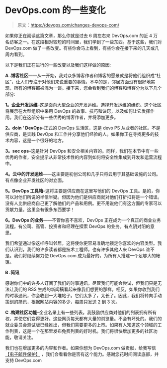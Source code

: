 # DevOps.com 的一些变化

> 原文：<https://devops.com/changes-devops-com/>

如果你正在阅读这篇文章，那么你就是过去 6 周左右来 DevOps.com 的近 4 万名访客之一。在这段相对较短的时间里，我们学到了一些东西。基于这些，我们对 DevOps.com 做了一些改变。有些你会马上看到，有些你会在接下来的几天或几周内看到。

以下是我们正在进行的一些改变以及我们这样做的原因:

**A .博客社区**——从一开始，我对众多博客作者和博客的愿景就是将他们组织成“社区”，让人们专注于对他们来说重要的事情。不幸的是，邻居方面没有很好地实现，所有的博客都被混为一谈。接下来，您会看到我们的博客和博客分为以下几个部分:

**1。企业开发运维**–这是面向大型企业的开发运维。选择开发运维的组织。这个社区将展示在大型组织中采用 DevOps 的故事、技巧和诀窍，以及如何让它发挥作用。我们在这部分有一些优秀的博客作者，并将添加更多。

**2。doin ' DevOps**-正式的 DevOps 生活区，这是 devo PS 从业者的社区。不是供应商，是实践 DevOps 和工作并分享他们经验的人。如果你正在寻找更多的技术内容，这是一个很好的地方。

**3。sec ops**–这是针对 DevOps 和安全相关内容的。同样，我们在本节中有一些优秀的作者，安全提示从非常技术性的内容到如何将安全性集成到开发和运营流程中。

**4。云中的开发运维**——这主要是初创公司和几乎只将云用于其基础设施的公司。有点像企业开发社区的对立面。

**5。DevOps 工具箱**–这将主要是供应商在这里写他们的 DevOps 工具。是的，你可以对他们所说的半信半疑。但因为他们是供应商就对他们打折扣将是一个错误。没有人比供应商自己更了解他们的产品和用例。更不用说他们有这方面的专家可以贡献力量。这里会有很多东西要学！

**6。DevOps 的业务**——不管你喜不喜欢，DevOps 正在成为一个真正的商业业务流程。有公司、高管、投资者和经理在探索 DevOps 的业务。有点阴对阳的意思。

我们希望通过像这样呼叫邻居，这将使你更容易准确地锁定你喜欢的内容类型。我们认识到，我们的许多读者都是技术工程师。也有许多其他人来 DevOps 谁不是。我们将继续努力使 DevOps.com 成为最好的，为所有人搭建一个足够大的帐篷。

**B .简讯**

感谢你们中的许多人订阅了我们的时事通讯。尽管我们可能会尝试，但我们只是无法让我们的 RSS 生成的新闻稿看起来像我们想要的那样。相反，如果你收到我们的时事通讯，你会收到一大堆帖子。它们太多了，太长了。因此，我们将转向手动策划的简讯，根据网站内容的多少，每周只发送 2 到 3 次。

**C .构建社区功能**–企业名录上有一些列表。我鼓励供应商对他们的列表拥有所有权，并使它们变得更好。这些网页每天都有大量的浏览量。不会有坏处的。我们的就业委员会测试版已经推出，但我们需要更多的上市。如果有人知道这个领域的工作列表，这是一个在那里发布免费列表的好时机。我们将很快增加更多的社区功能，敬请关注。

我们也在增加更多的内容和作者。如果你想为 DevOps.com 做贡献，给我写信 [【电子邮件保护】](/cdn-cgi/l/email-protection#dcbdafb4b5b1b1a59cb8b9aab3acaff2bfb3b1) ，我们会看看你是否有这个能力。感谢您花时间阅读底部，并支持 DevOps.com